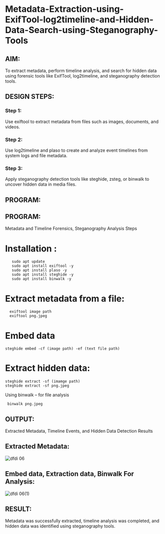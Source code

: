 # Metadata-Extraction-using-ExifTool-log2timeline-and-Hidden-Data-Search-using-Steganography-Tools
## AIM:
To extract metadata, perform timeline analysis, and search for hidden data using forensic tools like ExifTool, log2timeline, and steganography detection tools.

## DESIGN STEPS:
### Step 1:
Use exiftool to extract metadata from files such as images, documents, and videos.

### Step 2:
Use log2timeline and plaso to create and analyze event timelines from system logs and file metadata.

### Step 3:
Apply steganography detection tools like steghide, zsteg, or binwalk to uncover hidden data in media files.

## PROGRAM:
## PROGRAM:
Metadata and Timeline Forensics, Steganography Analysis Steps

# Installation :
```
   sudo apt update
   sudo apt install exiftool -y
   sudo apt install plaso -y
   sudo apt install steghide -y
   sudo apt install binwalk -y
```
# Extract metadata from a file:
```
  exiftool image path
  exiftool png.jpeg
```
# Embed data
```
steghide embed -cf (image path) -ef (text file path)
```
# Extract hidden data:
```
steghide extract -sf (imamge path)
steghide extract -sf png.jpeg
```
Using binwalk – for file analysis
```
 binwalk png.jpeg
```

## OUTPUT:
Extracted Metadata, Timeline Events, and Hidden Data Detection Results

## Extracted Metadata:

![dfdi 06](https://github.com/user-attachments/assets/3aa039fb-5138-4599-9b6a-b657923a0447)


## Embed data, Extraction data, Binwalk For Analysis:

![dfdi 06(1)](https://github.com/user-attachments/assets/22939494-01fe-4d57-b2ec-f0b09c5dc1a6)

## RESULT:
Metadata was successfully extracted, timeline analysis was completed, and hidden data was identified using steganography tools.

